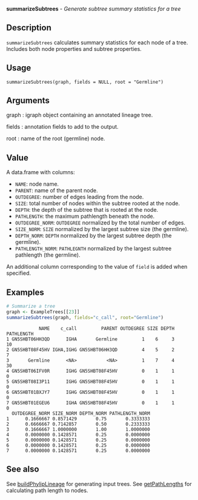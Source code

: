 **summarizeSubtrees** - *Generate subtree summary statistics for a tree*

Description
--------------------

`summarizeSubtrees` calculates summary statistics for each node of a tree. Includes
both node properties and subtree properties.


Usage
--------------------
```
summarizeSubtrees(graph, fields = NULL, root = "Germline")
```

Arguments
-------------------

graph
:   igraph object containing an annotated lineage tree.

fields
:   annotation fields to add to the output.

root
:   name of the root (germline) node.




Value
-------------------

A data.frame with columns: 

+ `NAME`:             node name.
+ `PARENT`:           name of the parent node.
+ `OUTDEGREE`:        number of edges leading from the node.
+ `SIZE`:             total number of nodes within the subtree rooted 
at the node.
+ `DEPTH`:            the depth of the subtree that is rooted at 
the node.
+ `PATHLENGTH`:       the maximum pathlength beneath the node.
+ `OUTDEGREE_NORM`:   `OUTDEGREE` normalized by the total 
number of edges.
+ `SIZE_NORM`:        `SIZE` normalized by the largest
subtree size (the germline).
+ `DEPTH_NORM`:       `DEPTH` normalized by the largest
subtree depth (the germline).
+ `PATHLENGTH_NORM`:  `PATHLEGNTH` normalized by the largest
subtree pathlength (the germline).

An additional column corresponding to the value of `field` is added when
specified.



Examples
-------------------

```R
# Summarize a tree
graph <- ExampleTrees[[23]]
summarizeSubtrees(graph, fields="c_call", root="Germline")
```


```
            NAME    c_call         PARENT OUTDEGREE SIZE DEPTH PATHLENGTH
1 GN5SHBT06HH3QD      IGHA       Germline         1    6     3         10
2 GN5SHBT08F45HV IGHA,IGHG GN5SHBT06HH3QD         4    5     2          7
3       Germline      <NA>           <NA>         1    7     4         30
4 GN5SHBT06IFV0R      IGHG GN5SHBT08F45HV         0    1     1          0
5 GN5SHBT08I3P11      IGHG GN5SHBT08F45HV         0    1     1          0
6 GN5SHBT01BXJY7      IGHG GN5SHBT08F45HV         0    1     1          0
7 GN5SHBT01EGEU6      IGHA GN5SHBT08F45HV         0    1     1          0
  OUTDEGREE_NORM SIZE_NORM DEPTH_NORM PATHLENGTH_NORM
1      0.1666667 0.8571429       0.75       0.3333333
2      0.6666667 0.7142857       0.50       0.2333333
3      0.1666667 1.0000000       1.00       1.0000000
4      0.0000000 0.1428571       0.25       0.0000000
5      0.0000000 0.1428571       0.25       0.0000000
6      0.0000000 0.1428571       0.25       0.0000000
7      0.0000000 0.1428571       0.25       0.0000000

```



See also
-------------------

See [buildPhylipLineage](buildPhylipLineage.md) for generating input trees. 
See [getPathLengths](getPathLengths.md) for calculating path length to nodes.






